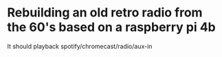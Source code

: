 # Rebuilding an old retro radio from the 60's based on a raspberry pi 4b
It should playback spotify/chromecast/radio/aux-in
